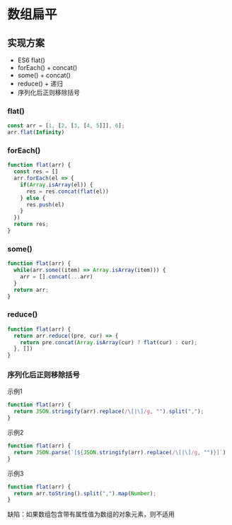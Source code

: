 # 数组扁平

## 实现方案

- ES6 flat()
- forEach() + concat()
- some() + concat()
- reduce() + 递归
- 序列化后正则移除括号

### flat()

```js
const arr = [1, [2, [3, [4, 5]]], 6];
arr.flat(Infinity)
```

### forEach()

```js
function flat(arr) {
  const res = []
  arr.forEach(el => {
    if(Array.isArray(el)) {
      res = res.concat(flat(el))
    } else {
      res.push(el)
    }
  })
  return res;
}
```

### some()

```js
function flat(arr) {
  while(arr.some((item) => Array.isArray(item))) {
    arr = [].concat(...arr)
  }
  return arr;
}
```

### reduce()

```js
function flat(arr) {
  return arr.reduce((pre, cur) => {
    return pre.concat(Array.isArray(cur) ? flat(cur) : cur);
  }, [])
}
```

### 序列化后正则移除括号

示例1

```js
function flat(arr) {
  return JSON.stringify(arr).replace(/\[|\]/g, "").split(",");
}
```

示例2

```js
function flat(arr) {
  return JSON.parse(`[${JSON.stringify(arr).replace(/\[|\]/g, "")}]`)
}
```

示例3

```js
function flat(arr) {
  return arr.toString().split(",").map(Number);
}
```

缺陷：如果数组包含带有属性值为数组的对象元素，则不适用

